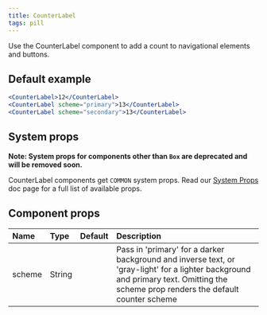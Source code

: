 ```yaml
---
title: CounterLabel
tags: pill
---
```


Use the CounterLabel component to add a count to navigational elements and buttons.

## Default example

```jsx live
<CounterLabel>12</CounterLabel>
<CounterLabel scheme="primary">13</CounterLabel>
<CounterLabel scheme="secondary">13</CounterLabel>
```

## System props

**Note: System props for components other than `Box` are deprecated and will be removed soon.**

CounterLabel components get `COMMON` system props. Read our [System Props](/system-props) doc page for a full list of available props.

## Component props

| Name   | Type   | Default | Description                                                                                                                                                                        |
| :----- | :----- | :-----: | :--------------------------------------------------------------------------------------------------------------------------------------------------------------------------------- |
| scheme | String |         | Pass in 'primary' for a darker background and inverse text, or 'gray-light' for a lighter background and primary text. Omitting the scheme prop renders the default counter scheme |
